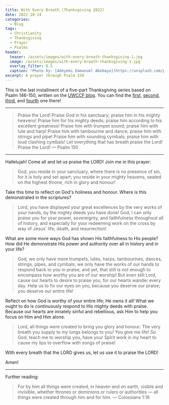 ```yaml
---
title: With Every Breath (Thanksgiving 2022)
date: 2022-10-14
categories:
  - Blog
tags:
  - Christianity
  - Thanksgiving
  - Prayer
  - Psalms
header:
  teaser: /assets/images/with-every-breath-thanksgiving-1.jpg
  image: /assets/images/with-every-breath-thanksgiving-1.jpg
  overlay_filter: 0.5
  caption: "Photo by: [Adeyemi Emmanuel Abebayo](https://unsplash.com/photos/3eSZaVlxsLw)"
excerpt: A prayer through Psalm 150
---
```


This is the last installment of a five-part Thanksgiving series based on Psalm 146-150, written on the [UWCCF blog](https://medium.com/uwccf). You can find the [first](https://medium.com/uwccf/trustworthy-god-thanksgiving-2022-a866ccd912c4), [second](https://medium.com/uwccf/praise-charity-providence-and-scripture-thanksgiving-2022-b105cbc1091), [third](https://medium.com/uwccf/all-you-creation-thanksgiving-2022-8c7882b2e164), and [fourth](https://medium.com/uwccf/path-of-worship-thanksgiving-2022-b0fe41dfc56e) one there!

---

> Praise the Lord!
> Praise God in his sanctuary; praise him in his mighty heavens!
> Praise him for his mighty deeds; praise him according to his excellent greatness!
> Praise him with trumpet sound; praise him with lute and harp!
> Praise him with tambourine and dance; praise him with strings and pipe!
> Praise him with sounding cymbals; praise him with loud clashing cymbals!
> Let everything that has breath praise the Lord!
> Praise the Lord! — Psalm 150

---

Hallelujah! Come all and let us praise the LORD! Join me in this prayer:

> God, you reside in your sanctuary, where there is no presence of sin, for it is holy and set apart; you reside in your mighty heavens, seated on the highest throne, rich in glory and honour!

Take this time to reflect on God's holiness and honour. Where is this demonstrated in the scriptures?

> Lord, you have displayed your great excellences by the very works of your hands, by the mighty deeds you have done! God, I can only praise you for your power, sovereignty, and faithfulness throughout all of history, and especially for your redeeming work on the cross by way of Jesus' life, death, and resurrection!

What are some more ways God has shown His faithfulness to His people? How did He demonstrate His power and authority over all in history and in your life?

> God, we only have mere trumpets, lutes, harps, tambourines, dances, strings, pipes, and cymbals; we only have the works of our hands to respond back to you in praise, and yet, that still is not enough to encompass how worthy you are of our worship! But even still Lord, cause our hearts to desire to praise you, for our hearts wander every day. Help us to fix our eyes on you, because you deserve our praise; you deserve our entire life!

Reflect on how God is worthy of your entire life; He owns it all! What we ought to do is continuously respond to His mighty deeds with praise. Because our hearts are innately sinful and rebellious, ask Him to help you focus on Him and Him alone.

> Lord, all things were created to bring you glory and honour. The very breath you supply to my lungs belongs to you! You give me life! So God, teach me to worship you, have your Spirit work in my heart to cause my lips to overflow with songs of praise!

With every breath that the LORD gives us, let us use it to praise the LORD!

Amen!

---

Further reading:

> For by him all things were created, in heaven and on earth, visible and invisible, whether thrones or dominions or rulers or authorities — all things were created through him and for him. — Colossians 1:16
